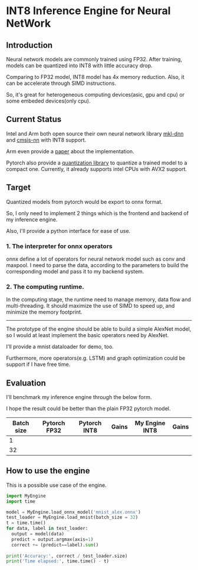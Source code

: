 # INT8 Inference Engine for Neural NetWork
## Introduction
Neural network models are commonly trained using FP32. After training, models can be quantized into INT8 with little accuracy drop. 

Comparing to FP32 model, INT8 model has 4x memory reduction.
Also, it can be accelerate through SIMD instructions.

So, it's great for heterogeneous computing devices(asic, gpu and cpu) or some embeded devices(only cpu).
## Current Status
Intel and Arm both open source their own neural network library [mkl-dnn](https://github.com/intel/mkl-dnn) and [cmsis-nn](https://github.com/ARM-software/CMSIS_5/tree/develop/CMSIS/NN) with INT8 support.

Arm even provide a [paper](https://arxiv.org/abs/1801.06601) about the implementation.

Pytorch also provide a [quantization library](https://pytorch.org/docs/stable/quantization.html) to quantize a trained model to a compact one.
Currently, it already supports intel CPUs with AVX2 support.

## Target
Quantized models from pytorch would be export to onnx format.

So, I only need to implement 2 things which is the frontend and backend of my inference engine.

Also, I'll provide a python interface for ease of use.

### 1. The interpreter for onnx operators
onnx define a lot of operators for neural network model such as conv and maxpool.
I need to parse the data, according to the parameters to build the corresponding model and pass it to my backend system.
### 2. The computing runtime.
In the computing stage, the runtime need to manage memory, data flow and multi-threading.
It should maximize the use of SIMD to speed up, and minimize the memory footprint.

---

The prototype of the engine should be able to build a simple AlexNet model, so I would at least implement the basic operators need by AlexNet.

I'll provide a mnist dataloader for demo, too.

Furthermore, more operators(e.g. LSTM) and graph optimization could be support if I have free time.

## Evaluation
I'll benchmark my inference engine through the below form.

I hope the result could be better than the plain FP32 pytorch model.

|Batch size|Pytorch FP32|Pytorch INT8|Gains|My Engine INT8|Gains|
|---|---|---|---|---|---|
|1|
|32|

## How to use the engine
This is a possible use case of the engine.

```python
import MyEngine
import time

model = MyEngine.load_onnx_model('mnist_alex.onnx')
test_loader = MyEngine.load_mnist(batch_size = 32)
t = time.time()
for data, label in test_loader:
  output = model(data)
  predict = output.argmax(axis=1)
  correct += (predict==label).sum()
  
print('Accuracy:', correct / test_loader.size)
print('Time elapsed:', time.time() - t)
```
